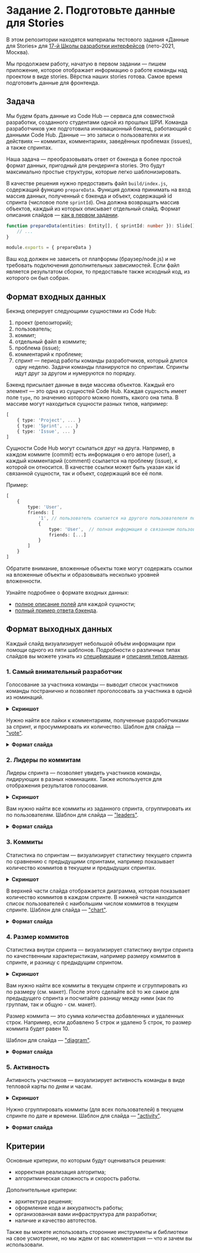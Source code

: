 # Задание 2. Подготовьте данные для Stories

В этом репозитории находятся материалы тестового задания «Данные для Stories» для [17-й Школы разработки интерфейсов](https://yandex.ru/promo/academy/shri) (лето-2021, Москва).

Мы продолжаем работу, начатую в первом задании — пишем приложение, которое отображает информацию о работе команды над проектом в виде stories. Вёрстка наших stories готова. Самое время подготовить данные для фронтенда.

## Задача

Мы будем брать данные из Code Hub — сервиса для совместной разработки, созданного студентами одной из прошлых ШРИ. Команда разработчиков уже подготовила инновационный бэкенд, работающий с данными Code Hub. Данные — это записи о пользователях и их действиях — коммитах, комментариях, заведённых проблемах (issues), а также спринтах.

Наша задача — преобразовывать ответ от бэкенда в более простой формат данных, пригодный для рендеринга stories. Это будут максимально простые структуры, которые легко шаблонизировать.

В качестве решения нужно предоставить файл `build/index.js`, содержащий функцию `prepareData`. Функция должна принимать на вход массив данных, полученный с бэкенда и объект, содержащий id спринта (числовое поле `sprintId`). Она должна возвращать массив объектов, каждый из которых описывает отдельный слайд. Формат описания слайдов — [как в первом задании](https://github.com/yndx-shri/shri-2021-task-1/tree/master/data).

```ts
function prepareData(entities: Entity[], { sprintId: number }): Slide[] {
    // ...
}

module.exports = { prepareData }
```

Ваш код должен не зависеть от платформы (браузер/node.js) и не требовать подключения дополнительных зависимостей. Если файл является результатом сборки, то предоставьте также исходный код, из которого он был собран.

## Формат входных данных

Бекэнд оперирует следующими сущностями из Code Hub:

1. проект (репозиторий);
2. пользователь;
3. коммит;
4. отдельный файл в коммите;
5. проблема (issue);
6. комментарий к проблеме;
7. спринт — период работы команды разработчиков, который длится одну неделю. Задачи команды планируются по спринтам. Спринты идут друг за другом и нумеруются по порядку.

Бэкенд присылает данные в виде массива объектов. Каждый его элемент — это одна из сущностей Code Hub. Каждая сущность имеет поле `type`, по значению которого можно понять, какого она типа. В массиве могут находиться сущности разных типов, например:

```ts
[
    { type: 'Project', ... }
    { type: 'Sprint', ... }
    { type: 'Issue', ... }
]
```

Сущности Code Hub могут ссылаться друг на друга. Например, в каждом коммите (commit) есть информация о его авторе (user), а каждый комментарий (comment) ссылается на проблему (issue), к которой он относится. В качестве ссылки может быть указан как id связанной сущности, так и объект, содержащий все её поля.

Пример:

```ts
[
    {
        type: 'User',
        friends: [
            '1', // пользователь ссылается на другого пользователеля по id
            {
                type: 'User',  // полная информация о связанном пользователе
                friends: [...]
            }
        ] 
    }
]
```

Обратите внимание, вложенные объекты тоже могут содержать ссылки на вложенные объекты и образовывать несколько уровней вложенности.

Узнайте подробнее о формате входных данных:

- [полное описание полей](./examples/types.d.ts) для каждой сущности;
- [полный пример ответа бэкенда](./examples/input.json).

## Формат выходных данных

Каждый слайд визуализирует небольшой объём информации при помощи одного из пяти шаблонов. Подробности о различных типах слайдов вы можете узнать из [спецификации](https://www.figma.com/file/0HYYteSLpxex9QeAka6JGr/IDC-2021-test-work?node-id=711%3A12033) и [описания типов данных](./examples/stories.d.ts).

### 1. Самый внимательный разработчик

Голосование за участника команды — выводит список участников команды постранично и позволяет проголосовать за участника в одной из номинаций.

<details>
<summary><b>Скриншот</b></summary>
<img src="./assets/img/attention.png" style="max-width: 193px"/>
</details>

Нужно найти все лайки к комментариям, полученные разработчиками за спринт, и просуммировать их количество. Шаблон для слайда — ["vote"](https://github.com/yndx-shri/shri-2021-task-1/tree/master/data#голосование-алиас-шаблона-vote).

<details>
<summary><b>Формат слайда</b></summary>
<pre>
{
  "alias": "vote",
  "data": {
    "title": "Самый 🔎 внимательный разработчик",
    "subtitle": "Спринт № 213",
    "emoji": "🔎",
    "users": [
      {"id": 1, "name": "Евгений Дементьев", "avatar": "1.jpg", "valueText": "22 голоса"},
      {"id": 4, "name": "Вадим Пацев", "avatar": "4.jpg", "valueText": "19 голосов"},
      {"id": 10, "name": "Яна Берникова", "avatar": "10.jpg", "valueText": "17 голосов"},
      {"id": 12, "name": "Алексей Ярошевич", "avatar": "12.jpg", "valueText": "16 голосов"},
      {"id": 11, "name": "Юрий Фролов", "avatar": "11.jpg", "valueText": "11 голосов"},
      {"id": 2, "name": "Александр Шлейко", "avatar": "2.jpg", "valueText": "10 голосов"},
      {"id": 5, "name": "Александр Николаичев", "avatar": "5.jpg", "valueText": "9 голосов"},
      {"id": 6, "name": "Андрей Мокроусов", "avatar": "6.jpg", "valueText": "8 голосов"},
      {"id": 8, "name": "Александр Иванков", "avatar": "8.jpg", "valueText": "7 голосов"},
      {"id": 7, "name": "Дмитрий Андриянов", "avatar": "7.jpg", "valueText": "6 голосов"},
      {"id": 3, "name": "Дарья Ковалева", "avatar": "3.jpg", "valueText": "5 голосов"},
      {"id": 9, "name": "Сергей Бережной", "avatar": "9.jpg", "valueText": "4 голоса"}
    ]
  }
}
</pre>
</details>

### 2. Лидеры по коммитам

Лидеры спринта — позволяет увидеть участников команды, лидирующих в разных номинациях. Также используется для отображения результатов голосования.

<details>
<summary><b>Скриншот</b></summary>
<img src="./assets/img/leader.png" style="max-width: 193px"/>
</details>

Вам нужно найти все коммиты из заданного спринта, сгруппировать их по пользователям. Шаблон для слайда — ["leaders"](https://github.com/yndx-shri/shri-2021-task-1/tree/master/data#лидеры-алиас-шаблона-leaders).

<details>
<summary><b>Формат слайда</b></summary>
<pre>
{
  "alias": "leaders",
  "data": {
    "title": "Больше всего коммитов",
    "subtitle": "Спринт № 213",
    "emoji": "👑",
    "users": [
      {"id": 3, "name": "Дарья Ковалева", "avatar": "3.jpg", "valueText": "32"},
      {"id": 9, "name": "Сергей Бережной", "avatar": "9.jpg", "valueText": "27"},
      {"id": 7, "name": "Дмитрий Андриянов", "avatar": "7.jpg", "valueText": "22"},
      {"id": 6, "name": "Андрей Мокроусов", "avatar": "6.jpg", "valueText": "20"},
      {"id": 8, "name": "Александр Иванков", "avatar": "8.jpg", "valueText": "19"}
    ]
  }
}
</pre>
</details>

### 3. Коммиты

Статистика по спринтам — визуализирует статистику текущего спринта по сравнению с предыдущими спринтами, например показывает количество коммитов в текущем и предыдущих спринтах.

<details>
<summary><b>Скриншот</b></summary>
<img src="./assets/img/commits.png" style="max-width: 193px"/>
</details>

В верхней части слайда отображается диаграмма, которая показывает количество коммитов в каждом спринте. В нижней части находится список пользователей с наибольшим числом коммитов в текущем спринте. Шаблон для слайда — ["chart"](https://github.com/yndx-shri/shri-2021-task-1/tree/master/data#статистика-алиас-шаблона-chart).

<details>
<summary><b>Формат слайда</b></summary>
<pre>
{
    "alias": "chart",
    "data": {
      "title": "Коммиты",
      "subtitle": "Спринт № 213",
      "values": [
        {"title": "208", "value": 152},
        {"title": "209", "value": 128},
        {"title": "210", "value": 164},
        {"title": "211", "value": 118},
        {"title": "212", "value": 140},
        {"title": "213", "value": 182, "active": true},
        {"title": "214", "value": 0},
        {"title": "215", "value": 0},
        {"title": "216", "value": 0},
      ],
      "users": [
        {"id": 3, "name": "Дарья Ковалева", "avatar": "3.jpg", "valueText": "32"},
        {"id": 9, "name": "Сергей Бережной", "avatar": "9.jpg", "valueText": "27"},
        {"id": 7, "name": "Дмитрий Андриянов", "avatar": "7.jpg", "valueText": "22"}
      ]
    }
  },
</pre>
</details>

### 4. Размер коммитов

Статистика внутри спринта — визуализирует статистику внутри спринта по качественным характеристикам, например размеру коммитов в спринте, и разницу с предыдущим спринтом.

<details>
<summary><b>Скриншот</b></summary>
<img src="./assets/img/size.png" style="max-width: 193px"/>
</details>

Вам нужно найти все коммиты в текущем спринте и сгруппировать из по размеру (см. макет). После этого сделайте всё то же самое для предыдущего спринта и посчитайте разницу между ними (как по группам, так и общую - см. макет).

Размер коммита — это сумма количества добавленных и удаленных строк. Например, если добавлено 5 строк и удалено 5 строк, то размер коммита будет равен 10.

Шаблон для слайда — ["diagram"](https://github.com/yndx-shri/shri-2021-task-1/tree/master/data#круговая-диаграмма-алиас-шаблона-diagram).

<details>
<summary><b>Формат слайда</b></summary>
<pre>
{
  "alias": "diagram",
  "data": {
    "title": "Размер коммитов",
    "subtitle": "Спринт № 213",
    "totalText": "182 коммита",
    "differenceText": "+42 с прошлого спринта",
    "categories": [
      {"title": "> 1001 строки", "valueText": "30 коммитов", "differenceText": "+8 коммитов"},
      {"title": "501 — 1000 строк", "valueText": "32 коммита", "differenceText": "+6 коммитов"},
      {"title": "101 — 500 строк", "valueText": "58 коммитов", "differenceText": "+16 коммитов"},
      {"title": "1 — 100 строк", "valueText": "62 коммита", "differenceText": "+12 коммитов"}
    ]
  }
}
</pre>
</details>

### 5. Активность

Активность участников — визуализирует активность команды в виде тепловой карты по дням и часам.

<details>
<summary><b>Скриншот</b></summary>
<img src="./assets/img/activity.png" style="max-width: 193px"/>
</details>

Нужно сгруппировать коммиты (для всех пользователей) в текущем спринте по дате и времени. Шаблон для слайда — ["activity"](https://github.com/yndx-shri/shri-2021-task-1/tree/master/data#карта-активности-алиас-шаблона-activity).

<details>
<summary><b>Формат слайда</b></summary>
<pre>
{
  "alias": "activity",
  "data": {
    "title": "Коммиты, 1 неделя",
    "subtitle": "Спринт № 213",
    "data": {
      "mon": [0, 0, 0, 0, 1, 0, 0, 0, 0, 0, 2, 3, 2, 1, 0, 1, 0, 0, 0, 0, 0, 0, 0, 0],
      "tue": [0, 0, 0, 0, 1, 0, 0, 0, 0, 5, 0, 4, 0, 0, 0, 0, 1, 0, 3, 0, 0, 2, 1, 0],
      "wed": [1, 0, 0, 0, 1, 0, 5, 0, 0, 4, 0, 0, 0, 5, 0, 2, 1, 0, 0, 0, 0, 0, 0, 1],
      "thu": [0, 1, 0, 1, 0, 0, 0, 0, 6, 0, 1, 0, 0, 1, 0, 0, 5, 0, 0, 0, 1, 0, 0, 0],
      "fri": [0, 0, 0, 0, 0, 0, 0, 1, 3, 0, 0, 5, 0, 4, 0, 0, 3, 0, 0, 0, 0, 1, 0, 0],
      "sat": [0, 0, 0, 0, 2, 1, 0, 0, 1, 0, 1, 1, 1, 0, 0, 0, 0, 0, 0, 1, 0, 0, 0, 0],
      "sun": [0, 0, 0, 0, 0, 0, 0, 1, 0, 0, 0, 0, 3, 1, 0, 0, 0, 0, 0, 0, 1, 0, 0, 0]
    }
  }
}
</pre>
</details>

## Критерии

Основные критерии, по которым будут оцениваться решения:

- корректная реализация алгоритма;
- алгоритмическая сложность и скорость работы.

Дополнительные критерии:

- архитектура решения;
- оформление кода и аккуратность работы;
- организованная вами инфраструктура для разработки;
- наличие и качество автотестов.

Также вы можете использовать сторонние инструменты и библиотеки на свое усмотрение, но мы ждем от вас комментария — что и зачем вы использовали.
